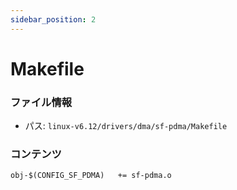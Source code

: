 ```yaml
---
sidebar_position: 2
---
```

# Makefile

### ファイル情報

- パス: `linux-v6.12/drivers/dma/sf-pdma/Makefile`

### コンテンツ

```txt
obj-$(CONFIG_SF_PDMA)   += sf-pdma.o

```
